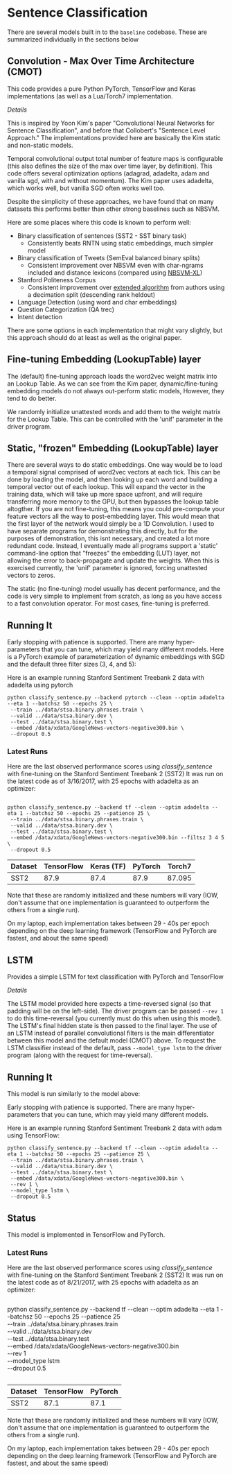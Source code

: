 # Sentence Classification

There are several models built in to the `baseline` codebase.  These are summarized individually in the sections below

## Convolution - Max Over Time Architecture (CMOT)

This code provides a pure Python PyTorch, TensorFlow and Keras implementations (as well as a Lua/Torch7 implementation. 

*Details*

This is inspired by Yoon Kim's paper "Convolutional Neural Networks for Sentence Classification", and before that Collobert's "Sentence Level Approach."  The implementations provided here are basically the Kim static and non-static models.

Temporal convolutional output total number of feature maps is configurable (this also defines the size of the max over time layer, by definition). This code offers several optimization options (adagrad, adadelta, adam and vanilla sgd, with and without momentum).  The Kim paper uses adadelta, which works well, but vanilla SGD often works well too.

Despite the simplicity of these approaches, we have found that on many datasets this performs better than other strong baselines such as NBSVM.

Here are some places where this code is known to perform well:

  - Binary classification of sentences (SST2 - SST binary task)
    - Consistently beats RNTN using static embeddings, much simpler model
  - Binary classification of Tweets (SemEval balanced binary splits)
    - Consistent improvement over NBSVM even with char-ngrams included and distance lexicons (compared using [NBSVM-XL](https://github.com/dpressel/nbsvm-xl))
  - Stanford Politeness Corpus
    - Consistent improvement over [extended algorithm](https://github.com/sudhof/politeness) from authors using a decimation split (descending rank heldout)
  - Language Detection (using word and char embeddings)
  - Question Categorization (QA trec)
  - Intent detection

There are some options in each implementation that might vary slightly, but this approach should do at least as well as the original paper.

## Fine-tuning Embedding (LookupTable) layer

The (default) fine-tuning approach loads the word2vec weight matrix into an Lookup Table.  As we can see from the Kim paper, dynamic/fine-tuning embedding models do not always out-perform static models, However, they tend to do better.

We randomly initialize unattested words and add them to the weight matrix for the Lookup Table.  This can be controlled with the 'unif' parameter in the driver program.

## Static, "frozen" Embedding (LookupTable) layer

There are several ways to do static embeddings.  One way would be to load a temporal signal comprised of word2vec vectors at each tick.  This can be done by loading the model, and then looking up each word and building a temporal vector out of each lookup.  This will expand the vector in the training data, which will take up more space upfront, and will require transferring more memory to the GPU,
but then bypasses the lookup table altogther.  If you are not fine-tuning, this means you could pre-compute your feature vectors all the way to post-embedding layer. 
This would mean that the first layer of the network would simply be a 1D Convolution.  I used to have separate programs for demonstrating this directly, but for the purposes of demonstration,
this isnt necessary, and created a lot more redundant code.  Instead, I eventually made all programs support a 'static' command-line option that "freezes" the embedding (LUT) layer,
not allowing the error to back-propagate and update the weights.
When this is exercised currently, the 'unif' parameter is ignored, forcing unattested vectors to zeros.

The static (no fine-tuning) model usually has decent performance, and the code is very simple to implement from scratch, as long as you have access to a fast convolution operator.  For most cases, fine-tuning is preferred.

## Running It

Early stopping with patience is supported.  There are many hyper-parameters that you can tune, which may yield many different models.  Here is a PyTorch example of parameterization of dynamic embeddings with SGD and the default three filter sizes (3, 4, and 5):

Here is an example running Stanford Sentiment Treebank 2 data with adadelta using pytorch

```
python classify_sentence.py --backend pytorch --clean --optim adadelta --eta 1 --batchsz 50 --epochs 25 \
 --train ../data/stsa.binary.phrases.train \
 --valid ../data/stsa.binary.dev \
 --test ../data/stsa.binary.test \
 --embed /data/xdata/GoogleNews-vectors-negative300.bin \
 --dropout 0.5
```

### Latest Runs

Here are the last observed performance scores using _classify_sentence_ with fine-tuning on the Stanford Sentiment Treebank 2 (SST2)
It was run on the latest code as of 3/16/2017, with 25 epochs with adadelta as an optimizer:

```

python classify_sentence.py --backend tf --clean --optim adadelta --eta 1 --batchsz 50 --epochs 25 --patience 25 \
 --train ../data/stsa.binary.phrases.train \
 --valid ../data/stsa.binary.dev \
 --test ../data/stsa.binary.test \
 --embed /data/xdata/GoogleNews-vectors-negative300.bin --filtsz 3 4 5 \
 --dropout 0.5

```

| Dataset | TensorFlow | Keras (TF) | PyTorch | Torch7 |
| ------- | ---------- | ---------- | ------- | ------ |
| SST2    |       87.9 |      87.4  |  87.9   | 87.095 |

Note that these are randomly initialized and these numbers will vary
(IOW, don't assume that one implementation is guaranteed to outperform the others from a single run).

On my laptop, each implementation takes between 29 - 40s per epoch depending on the deep learning framework (TensorFlow and PyTorch are fastest, and about the same speed)

## LSTM

Provides a simple LSTM for text classification with PyTorch and TensorFlow

*Details*

The LSTM model provided here expects a time-reversed signal (so that padding will be on the left-side).  The driver program can be passed `--rev 1` to do this time-reversal (you currently must do this when using this model).  The LSTM's final hidden state is then passed to the final layer.  The use of an LSTM instead of parallel convolutional filters is the main differentiator between this model and the default model (CMOT) above.  To request the LSTM classifier instead of the default, pass `--model_type lstm` to the driver program (along with the request for time-reversal).


## Running It

This model is run similarly to the model above:

Early stopping with patience is supported.  There are many hyper-parameters that you can tune, which may yield many different models.

Here is an example running Stanford Sentiment Treebank 2 data with adam using TensorFlow:

```
python classify_sentence.py --backend tf --clean --optim adadelta --eta 1 --batchsz 50 --epochs 25 --patience 25 \
 --train ../data/stsa.binary.phrases.train \
 --valid ../data/stsa.binary.dev \
 --test ../data/stsa.binary.test \
 --embed /data/xdata/GoogleNews-vectors-negative300.bin \
 --rev 1 \
 --model_type lstm \
 --dropout 0.5
```

## Status

This model is implemented in TensorFlow and PyTorch.  

### Latest Runs

Here are the last observed performance scores using _classify_sentence_ with fine-tuning on the Stanford Sentiment Treebank 2 (SST2)
It was run on the latest code as of 8/21/2017, with 25 epochs with adadelta as an optimizer:

```
```
python classify_sentence.py --backend tf --clean --optim adadelta --eta 1 --batchsz 50 --epochs 25 --patience 25 \
 --train ../data/stsa.binary.phrases.train \
 --valid ../data/stsa.binary.dev \
 --test ../data/stsa.binary.test \
 --embed /data/xdata/GoogleNews-vectors-negative300.bin \
 --rev 1 \
 --model_type lstm \
 --dropout 0.5
```
```

| Dataset | TensorFlow | PyTorch | 
| ------- | ---------- | ------- | 
| SST2    |       87.1 |  87.1   |

Note that these are randomly initialized and these numbers will vary
(IOW, don't assume that one implementation is guaranteed to outperform the others from a single run).

On my laptop, each implementation takes between 29 - 40s per epoch depending on the deep learning framework (TensorFlow and PyTorch are fastest, and about the same speed)
